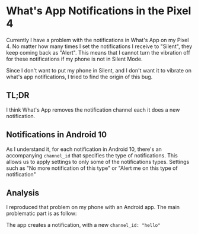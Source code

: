 



# What's App Notifications in the Pixel 4 

Currently I have a problem with the notifications in What's App on my Pixel 4.
No matter how many times I set the notifications I receive to "Silent", they keep coming back as "Alert".
This means that I cannot turn the vibration off for these notifications if my phone is not in Silent Mode. 

Since I don't want to put my phone in Silent, and I don't want it to vibrate on what's app notifications, I tried to find the origin of this bug. 

## TL;DR

I think What's App removes the notification channel each it does a new notification. 

## Notifications in Android 10

As I understand it, for each notification in Android 10, there's an accompanying `channel_id` that specifies the type of notifications.
This allows us to apply settings to only some of the notifications types. 
Settings such as "No more notification of this type" or "Alert me on this type of notification"

## Analysis

I reproduced that problem on my phone with an Android app. 
The main problematic part is as follow:

The app creates a notification, with a new `channel_id: "hello"`

